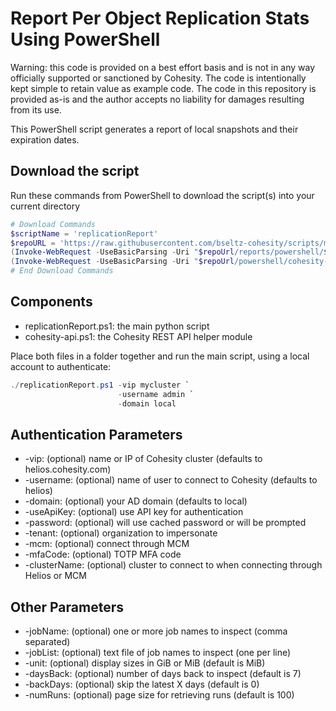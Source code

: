 # Report Per Object Replication Stats Using PowerShell

Warning: this code is provided on a best effort basis and is not in any way officially supported or sanctioned by Cohesity. The code is intentionally kept simple to retain value as example code. The code in this repository is provided as-is and the author accepts no liability for damages resulting from its use.

This PowerShell script generates a report of local snapshots and their expiration dates.

## Download the script

Run these commands from PowerShell to download the script(s) into your current directory

```powershell
# Download Commands
$scriptName = 'replicationReport'
$repoURL = 'https://raw.githubusercontent.com/bseltz-cohesity/scripts/master'
(Invoke-WebRequest -UseBasicParsing -Uri "$repoUrl/reports/powershell/$scriptName/$scriptName.ps1").content | Out-File "$scriptName.ps1"; (Get-Content "$scriptName.ps1") | Set-Content "$scriptName.ps1"
(Invoke-WebRequest -UseBasicParsing -Uri "$repoUrl/powershell/cohesity-api/cohesity-api.ps1").content | Out-File cohesity-api.ps1; (Get-Content cohesity-api.ps1) | Set-Content cohesity-api.ps1
# End Download Commands
```

## Components

* replicationReport.ps1: the main python script
* cohesity-api.ps1: the Cohesity REST API helper module

Place both files in a folder together and run the main script, using a local account to authenticate:

```powershell
./replicationReport.ps1 -vip mycluster `
                        -username admin `
                        -domain local
```

## Authentication Parameters

* -vip: (optional) name or IP of Cohesity cluster (defaults to helios.cohesity.com)
* -username: (optional) name of user to connect to Cohesity (defaults to helios)
* -domain: (optional) your AD domain (defaults to local)
* -useApiKey: (optional) use API key for authentication
* -password: (optional) will use cached password or will be prompted
* -tenant: (optional) organization to impersonate
* -mcm: (optional) connect through MCM
* -mfaCode: (optional) TOTP MFA code
* -clusterName: (optional) cluster to connect to when connecting through Helios or MCM

## Other Parameters

* -jobName: (optional) one or more job names to inspect (comma separated)
* -jobList: (optional) text file of job names to inspect (one per line)
* -unit: (optional) display sizes in GiB or MiB (default is MiB)
* -daysBack: (optional) number of days back to inspect (default is 7)
* -backDays: (optional) skip the latest X days (default is 0)
* -numRuns: (optional) page size for retrieving runs (default is 100)
